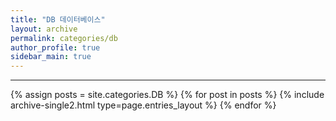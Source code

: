```yaml
---
title: "DB 데이터베이스"
layout: archive
permalink: categories/db
author_profile: true
sidebar_main: true
---
```


<!-- 공백이 포함되어 있는 카테고리 이름의 경우 site.categories['a b c'] 이런식으로! -->

***

{% assign posts = site.categories.DB %}
{% for post in posts %} {% include archive-single2.html type=page.entries_layout %} {% endfor %}